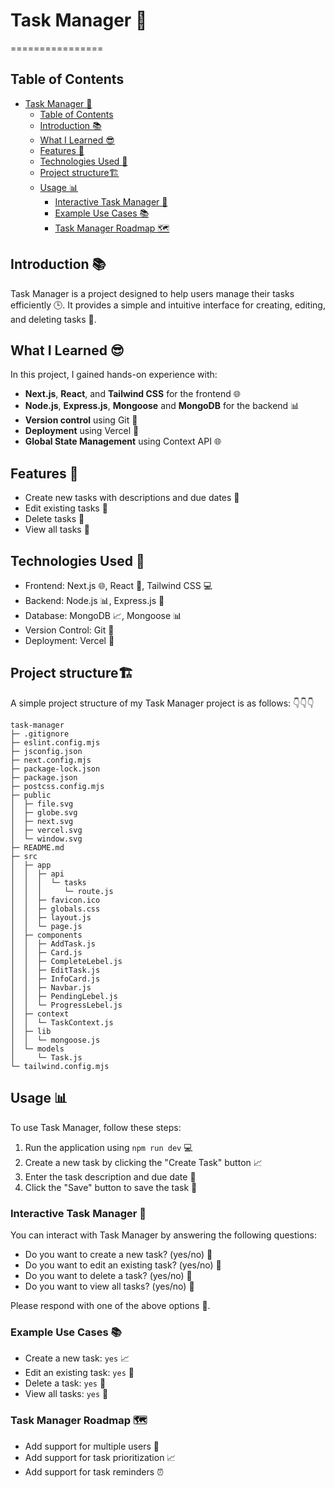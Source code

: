 # Task Manager 📝
================

Table of Contents
-----------------

- [Task Manager 📝](#task-manager-)
  - [Table of Contents](#table-of-contents)
  - [Introduction 📚](#introduction-)
  - [What I Learned 😎](#what-i-learned-)
  - [Features 🎉](#features-)
  - [Technologies Used 🚀](#technologies-used-)
  - [Project structure🏗️](#project-structure️)
  - [Usage 📊](#usage-)
    - [Interactive Task Manager 🤔](#interactive-task-manager-)
    - [Example Use Cases 📚](#example-use-cases-)
    - [Task Manager Roadmap 🗺️](#task-manager-roadmap-️)



## Introduction 📚
 Task Manager is a project designed to help users manage their tasks efficiently 🕒. It provides a simple and intuitive interface for creating, editing, and deleting tasks 📝.

## What I Learned 😎
In this project, I gained hands-on experience with:
* **Next.js**, **React**, and **Tailwind CSS** for the frontend 🌐
* **Node.js**, **Express.js**, **Mongoose** and **MongoDB** for the backend 📊
* **Version control** using Git 📁
* **Deployment** using Vercel 🚀
* **Global State Management** using Context API 🌐

## Features 🎉

* Create new tasks with descriptions and due dates 📅
* Edit existing tasks 📝
* Delete tasks 🚮
* View all tasks 👀
  
## Technologies Used 🚀

* Frontend: Next.js 🌐, React 🤖, Tailwind CSS 💻
* Backend: Node.js 📊, Express.js 🚀
* Database: MongoDB 📈, Mongoose 📊
* Version Control: Git 📁
* Deployment: Vercel 🚀

## Project structure🏗️

A simple project structure of my Task Manager project is as follows: 👇👇👇

```
task-manager
├─ .gitignore
├─ eslint.config.mjs
├─ jsconfig.json
├─ next.config.mjs
├─ package-lock.json
├─ package.json
├─ postcss.config.mjs
├─ public
│  ├─ file.svg
│  ├─ globe.svg
│  ├─ next.svg
│  ├─ vercel.svg
│  └─ window.svg
├─ README.md
├─ src
│  ├─ app
│  │  ├─ api
│  │  │  └─ tasks
│  │  │     └─ route.js
│  │  ├─ favicon.ico
│  │  ├─ globals.css
│  │  ├─ layout.js
│  │  └─ page.js
│  ├─ components
│  │  ├─ AddTask.js
│  │  ├─ Card.js
│  │  ├─ CompleteLebel.js
│  │  ├─ EditTask.js
│  │  ├─ InfoCard.js
│  │  ├─ Navbar.js
│  │  ├─ PendingLebel.js
│  │  └─ ProgressLebel.js
│  ├─ context
│  │  └─ TaskContext.js
│  ├─ lib
│  │  └─ mongoose.js
│  └─ models
│     └─ Task.js
└─ tailwind.config.mjs

```

## Usage 📊

To use Task Manager, follow these steps:

1. Run the application using `npm run dev` 💻
2. Create a new task by clicking the "Create Task" button 📈
3. Enter the task description and due date 📅
4. Click the "Save" button to save the task 💾

### Interactive Task Manager 🤔

You can interact with Task Manager by answering the following questions:

* Do you want to create a new task? (yes/no) 🤔
* Do you want to edit an existing task? (yes/no) 🤔
* Do you want to delete a task? (yes/no) 🤔
* Do you want to view all tasks? (yes/no) 🤔

Please respond with one of the above options 📝.

### Example Use Cases 📚

* Create a new task: `yes` 📈
* Edit an existing task: `yes` 📝
* Delete a task: `yes` 🚮
* View all tasks: `yes` 👀


### Task Manager Roadmap 🗺️

* Add support for multiple users 👥
* Add support for task prioritization 📈
* Add support for task reminders ⏰
